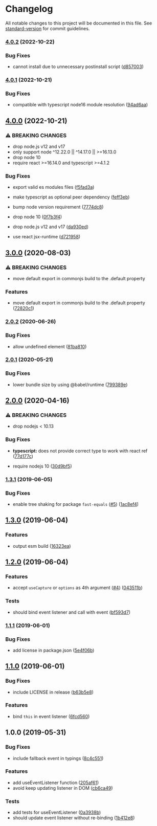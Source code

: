 # Changelog

All notable changes to this project will be documented in this file. See [standard-version](https://github.com/conventional-changelog/standard-version) for commit guidelines.

### [4.0.2](https://github.com/foray1010/use-typed-event-listener/compare/v4.0.1...v4.0.2) (2022-10-22)

### Bug Fixes

- cannot install due to unnecessary postinstall script ([d857003](https://github.com/foray1010/use-typed-event-listener/commit/d8570030a2b971864ac4d74bd89a972482188c2c))

### [4.0.1](https://github.com/foray1010/use-typed-event-listener/compare/v4.0.0...v4.0.1) (2022-10-21)

### Bug Fixes

- compatible with typescript node16 module resolution ([94ad6aa](https://github.com/foray1010/use-typed-event-listener/commit/94ad6aa77c91e846b24a92877e1821f503738c32))

## [4.0.0](https://github.com/foray1010/use-typed-event-listener/compare/v3.0.0...v4.0.0) (2022-10-21)

### ⚠ BREAKING CHANGES

- drop node.js v12 and v17
- only support node ^12.22.0 || ^14.17.0 || >=16.13.0
- drop node 10
- require react >=16.14.0 and typescript >=4.1.2

### Bug Fixes

- export valid es modules files ([f5fad3a](https://github.com/foray1010/use-typed-event-listener/commit/f5fad3a27b70107e08b7f03cc60df3ac1eee0cd9))
- make typescript as optional peer dependency ([feff3eb](https://github.com/foray1010/use-typed-event-listener/commit/feff3eb62bc82689932bb082256bd42bc17a7915))

- bump node version requirement ([7774dc8](https://github.com/foray1010/use-typed-event-listener/commit/7774dc883eb61fb58341f0fe2b38553c98b3e8bd))
- drop node 10 ([0f7b3f4](https://github.com/foray1010/use-typed-event-listener/commit/0f7b3f45661c2c57dfefe885ad703a0c74339513))
- drop node.js v12 and v17 ([da930ed](https://github.com/foray1010/use-typed-event-listener/commit/da930ed4ba8a69787d8cf9fc519657f2a8fc58de))
- use react jsx-runtime ([d721958](https://github.com/foray1010/use-typed-event-listener/commit/d7219586415bded931fdb5d0d845106d4e8d87c0))

## [3.0.0](https://github.com/foray1010/use-typed-event-listener/compare/v2.0.2...v3.0.0) (2020-08-03)

### ⚠ BREAKING CHANGES

- move default export in commonjs build to the .default property

### Features

- move default export in commonjs build to the .default property ([72820c1](https://github.com/foray1010/use-typed-event-listener/commit/72820c11ac251f5dad4cacafb8a0b12df4f55d92))

### [2.0.2](https://github.com/foray1010/use-typed-event-listener/compare/v2.0.1...v2.0.2) (2020-06-26)

### Bug Fixes

- allow undefined element ([81ba810](https://github.com/foray1010/use-typed-event-listener/commit/81ba810da7d2020d58a180cd0ef77b84ee4fb9e7))

### [2.0.1](https://github.com/foray1010/use-typed-event-listener/compare/v2.0.0...v2.0.1) (2020-05-21)

### Bug Fixes

- lower bundle size by using @babel/runtime ([799389e](https://github.com/foray1010/use-typed-event-listener/commit/799389ee6cac419a206c2d7cf6b0e6aac08bc084))

## [2.0.0](https://github.com/foray1010/use-typed-event-listener/compare/v1.3.1...v2.0.0) (2020-04-16)

### ⚠ BREAKING CHANGES

- drop nodejs < 10.13

### Bug Fixes

- **typescript:** does not provide correct type to work with react ref ([77d177c](https://github.com/foray1010/use-typed-event-listener/commit/77d177c21057d763514680a00f1f7e3a66aa6728))

* require nodejs 10 ([30d9bf5](https://github.com/foray1010/use-typed-event-listener/commit/30d9bf5c99057a795885179cff4df14632016617))

### [1.3.1](https://github.com/foray1010/use-typed-event-listener/compare/v1.3.0...v1.3.1) (2019-06-05)

### Bug Fixes

- enable tree shaking for package `fast-equals` ([#5](https://github.com/foray1010/use-typed-event-listener/issues/5)) ([1ac8ef4](https://github.com/foray1010/use-typed-event-listener/commit/1ac8ef4))

## [1.3.0](https://github.com/foray1010/use-typed-event-listener/compare/v1.2.0...v1.3.0) (2019-06-04)

### Features

- output esm build ([16323ea](https://github.com/foray1010/use-typed-event-listener/commit/16323ea))

## [1.2.0](https://github.com/foray1010/use-typed-event-listener/compare/v1.1.1...v1.2.0) (2019-06-04)

### Features

- accept `useCapture` or `options` as 4th argument ([#4](https://github.com/foray1010/use-typed-event-listener/issues/4)) ([043511b](https://github.com/foray1010/use-typed-event-listener/commit/043511b))

### Tests

- should bind event listener and call with event ([bf593d7](https://github.com/foray1010/use-typed-event-listener/commit/bf593d7))

### [1.1.1](https://github.com/foray1010/use-typed-event-listener/compare/v1.1.0...v1.1.1) (2019-06-01)

### Bug Fixes

- add license in package.json ([5e4f06b](https://github.com/foray1010/use-typed-event-listener/commit/5e4f06b))

## [1.1.0](https://github.com/foray1010/use-typed-event-listener/compare/v1.0.0...v1.1.0) (2019-06-01)

### Bug Fixes

- include LICENSE in release ([b63b5e8](https://github.com/foray1010/use-typed-event-listener/commit/b63b5e8))

### Features

- bind `this` in event listener ([6fcd560](https://github.com/foray1010/use-typed-event-listener/commit/6fcd560))

## 1.0.0 (2019-05-31)

### Bug Fixes

- include fallback event in typings ([8c4c551](https://github.com/foray1010/use-typed-event-listener/commit/8c4c551))

### Features

- add useEventListener function ([205af61](https://github.com/foray1010/use-typed-event-listener/commit/205af61))
- avoid keep updating listener in DOM ([cb6ca49](https://github.com/foray1010/use-typed-event-listener/commit/cb6ca49))

### Tests

- add tests for useEventListener ([0a3938b](https://github.com/foray1010/use-typed-event-listener/commit/0a3938b))
- should update event listener without re-binding ([1b412e8](https://github.com/foray1010/use-typed-event-listener/commit/1b412e8))
